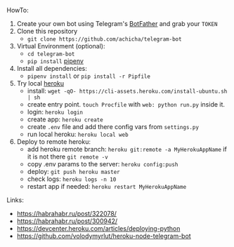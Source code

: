 HowTo:

1. Create your own bot using Telegram's [BotFather](https://core.telegram.org/bots#3-how-do-i-create-a-bot) and grab your `TOKEN`
2. Clone this repository
    - `git clone https://github.com/achicha/telegram-bot`
3. Virtual Environment (optional):
    - `cd telegram-bot`
    - `pip install` [pipenv](https://github.com/kennethreitz/pipenv)
4. Install all dependencies:
    - `pipenv install` or `pip install -r Pipfile`
5. Try local [heroku](https://devcenter.heroku.com/articles/deploying-python)
    - install: `wget -qO- https://cli-assets.heroku.com/install-ubuntu.sh | sh`
    - create entry point. `touch Procfile` with `web: python run.py` inside it.
    - login: `heroku login`
    - create app: `heroku create`
    - create `.env` file and add there config vars from `settings.py`
    - run local heroku: `heroku local web`
6. Deploy to remote heroku:
    - add heroku remote branch: `heroku git:remote -a MyHerokuAppName` if it is not there `git remote -v`
    - copy .env params to the server: `heroku config:push`
    - deploy: `git push heroku master`
    - check logs: `heroku logs -n 10`
    - restart app if needed: `heroku restart MyHerokuAppName`
    

Links:

- https://habrahabr.ru/post/322078/
- https://habrahabr.ru/post/300942/
- https://devcenter.heroku.com/articles/deploying-python
- https://github.com/volodymyrlut/heroku-node-telegram-bot